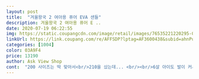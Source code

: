 ```yaml
---
layout: post 
title:  "겨울왕국 2 여아용 퓨어 EVA 샌들" 
description: 겨울왕국 2 여아용 퓨어 E ..
date: 2020-07-19 06:22:55 
img: https://static.coupangcdn.com/image/retail/images/76535221220295-0642ca78-83bc-44c7-b611-f4c3941e9bef.jpg 
linkUrl: https://link.coupang.com/re/AFFSDP?lptag=AF3600438&subid=ahnPublicAsk&pageKey=1541462278&itemId=2640115858&vendorItemId=70630956525&traceid=V0-113-5a29e90ac940dedd 
categories: [1004] 
color: 03A9F4 
price: 13190 
author: Ask View Shop 
cont:  "200 사이즈는 딱 맞아서<br/>210을 샀는데... <br/><br/>6살 아이도 발이 커서<br/>가격은 다른곳보다 훨씬 저렴하게 샀어요<br/>가벼운 여름 신발을 찾던 중<br/>가성비로는 만족합니다<br/>갈 수 있을지 없을지 모르겠지만<br/>겨울왕국 엘사여왕님이 있어서<br/>겨울왕국 좋아하는 아이 여름에 막 신기려고 구매했는데 일단 나가서 몇번 신어보고 다시 후기 올릴게용<br/>굳이 단점이라고 한다면 색상이 너무 밝아서 때가 쉽게 때 탈것같다는 점,디자인이 너무 심플하다는 정도가 되겠네요<br/>그렇게 좋아하는<br/>길이는 맞는데 넓이가 다소 넓어서 헐거울거라 생각했는데 발등에 벨크로가 잡아주어서 그런지 안정적으로 신을수 있을것 같아요<br/>남편이 발이 워낙 커서 인지<br/>더더욱 좋아하네요 ㅎ<br/>무게 엄청 가볍구요유연성있는 소재라 편하게 신을수 있을것 같아요<br/>무엇보다<br/>뭐 이건 개인차가 있는거라ㅎㅎㅎ<br/>사이즈도 잘 맞네요<br/>색감도 디자인도 예쁘고 귀여워요<br/>색상,디자인 사진 그대로입니다^^<br/>생각보다 안 커서 다행?<br/>세일떠서 하나 장만했어요 ㅎ<br/>신발신고 몇번 외출해본결과 아이가 전혀 불편해하지 않고 움직임이 아주 활동적이네요 신발이 가볍고 조이지 않아서 아이가 편하게 느끼는것 같았어요^^<br/>신었을 때 편하고<br/>여유가 없이 딱 좋아요 ㅠ<br/>여유있게 산건데<br/>오른쪽 부분에 검은 얼룩이 있어 교환하려다 한철이니 그냥 신겨요 그점이 조금 아쉽네요^^;<br/>올 여름 바닷가 근처를<br/>잘 신을게요^^<br/>재질이 가볍고<br/>찍찍이라서 신고 벗기 좋고<br/>" 
---
```

